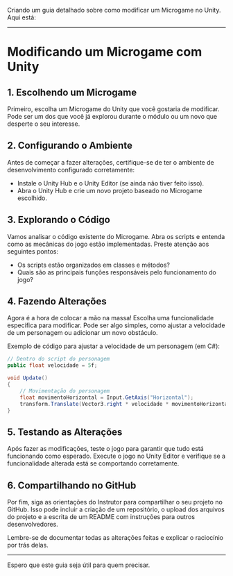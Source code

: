 Criando um guia detalhado sobre como modificar um Microgame no Unity. Aqui está:

---

# Modificando um Microgame com Unity

## 1. Escolhendo um Microgame
Primeiro, escolha um Microgame do Unity que você gostaria de modificar. Pode ser um dos que você já explorou durante o módulo ou um novo que desperte o seu interesse.

## 2. Configurando o Ambiente
Antes de começar a fazer alterações, certifique-se de ter o ambiente de desenvolvimento configurado corretamente:
- Instale o Unity Hub e o Unity Editor (se ainda não tiver feito isso).
- Abra o Unity Hub e crie um novo projeto baseado no Microgame escolhido.

## 3. Explorando o Código
Vamos analisar o código existente do Microgame. Abra os scripts e entenda como as mecânicas do jogo estão implementadas. Preste atenção aos seguintes pontos:
- Os scripts estão organizados em classes e métodos?
- Quais são as principais funções responsáveis pelo funcionamento do jogo?

## 4. Fazendo Alterações
Agora é a hora de colocar a mão na massa! Escolha uma funcionalidade específica para modificar. Pode ser algo simples, como ajustar a velocidade de um personagem ou adicionar um novo obstáculo.

Exemplo de código para ajustar a velocidade de um personagem (em C#):

```csharp
// Dentro do script do personagem
public float velocidade = 5f;

void Update()
{
    // Movimentação do personagem
    float movimentoHorizontal = Input.GetAxis("Horizontal");
    transform.Translate(Vector3.right * velocidade * movimentoHorizontal * Time.deltaTime);
}
```

## 5. Testando as Alterações
Após fazer as modificações, teste o jogo para garantir que tudo está funcionando como esperado. Execute o jogo no Unity Editor e verifique se a funcionalidade alterada está se comportando corretamente.

## 6. Compartilhando no GitHub
Por fim, siga as orientações do Instrutor para compartilhar o seu projeto no GitHub. Isso pode incluir a criação de um repositório, o upload dos arquivos do projeto e a escrita de um README com instruções para outros desenvolvedores.

Lembre-se de documentar todas as alterações feitas e explicar o raciocínio por trás delas.

---

Espero que este guia seja útil para quem precisar.
